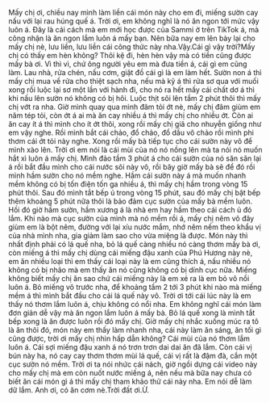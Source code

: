 Mấy chị ơi, chiều nay mình làm liền cái món này cho em đi, miếng sườn cay nấu với lại rau húng quế á. Trời ơi, em không nghĩ là nó ăn ngon tới mức vậy luôn á. Đây là cái cách mà em mới học được của Sammi ở trên TikTok á, mà công nhận là ăn ngon lắm luôn á mấy bạn. Nên bữa nay em lên bày lại cho mấy chị nè, lưu liền, lưu liền cái công thức này nha.Vậy.Cái gì vậy trời?Mấy chị có thấy em hèn không? Thôi kệ đi, hèn hèn vậy mà có tiền cũng được mấy bà ơi. Vì thì vì, chứ ông người yêu em mà đưa tiền á, cái gì em cũng làm. Lau nhà, rửa chén, nấu cơm, giặt đồ cái gì là em làm hết. Sườn non á thì mấy chị mua về rửa cho thiệt sạch nha, nếu mà kỹ á thì rửa sơ qua với muối xong rồi luộc lại sơ một lần với hành đi, cho nó ra hết mấy cái chất dơ á thì khi nấu lên sườn nó không có bị hôi. Luộc thịt sôi lên tầm 2 phút thôi thì mấy chị vớt ra nha. Giờ mình quay qua mình đâm tỏi ớt nè, mấy chị đâm giùm em năm tép tỏi, còn ớt á ai mà ăn cay nhiều á thì mấy chị cho nhiều ớt. Còn ai ăn cay ít á thì mình cho ít ớt thôi, xong rồi mấy chị giã cho nhuyễn giống như em vậy nghe. Rồi mình bắt cái chảo, đổ chảo, đổ dầu vô chảo rồi mình phi thơm cái ớt tỏi này nghe. Xong rồi mấy bà tiếp tục cho cái sườn này vô để mình xào lên. Trời ơi em nói là cái mùi của nó nó nồng lên mà ta nói nó muốn hắt xì luôn á mấy chị. Mình đảo tầm 3 phút á cho cái sườn của nó săn săn lại á rồi bắt đầu mình cho cái nước sôi này vô, rồi bây giờ mấy bà sẽ để đó rồi mình hầm sườn cho nó mềm nghe. Hầm cái sườn này á mà muốn nhanh mềm không có bị tốn điện tốn ga nhiều á, thì mấy chị hầm trong vòng 15 phút thôi. Sau đó mình tắt bếp ủ trong vòng 15 phút, sau đó mấy chị bật bếp thêm khoảng 5 phút nữa thôi là bảo đảm cục sườn của mấy bà mềm luôn. Hồi đó giờ hầm sườn, hầm xương á là nhà em hay hầm theo cái cách ủ đó lắm. Khi nào mà cục sườn của mình mà nó mềm rồi á, mấy chị nêm vô đây giùm em là bột nêm, đường với lại xíu nước mắm, nhớ nêm nếm theo khẩu vị của nhà mình nha, gia giảm làm sao cho vừa miệng là được. Món này thì nhất định phải có lá quế nha, bỏ lá quế càng nhiều nó càng thơm mấy bà ơi, còn miếng á thì mấy chị dùng cái miếng đậu xanh của Phú Hương này nè, em ăn nhiều loại thì em thấy cái loại này là em cũng thích á, nấu nhiều nó không có bị nhão mà em thấy ăn nó cũng không có bị dính cục nữa. Miếng không biết mấy chị ăn sao chứ cái miếng này là em xé ra là em bỏ vô nồi luôn á. Bỏ miếng vô trước nha, để khoảng tầm 2 tới 3 phút khi nào mà miếng mềm á thì mình bắt đầu cho cái lá quế này vô. Trời ơi tới cái lúc này là em thấy nó thơm lắm luôn á, chịu không có nổi nha. Em không nghĩ cái món làm đơn giản dễ vậy mà ăn ngon lắm luôn á mấy bà. Bỏ lá quế xong là mình tắt bếp xong là ăn được luôn rồi đó mấy chị. Giờ mấy chị nhắc xuống múc ra tô là ăn thôi đó, món này em thấy làm nhanh nha, cái này làm ăn sáng, ăn tối gì cũng được, trời ơi mấy chị nhìn hấp dẫn không? Cái mùi của nó thơm lắm luôn á. Cái sợi miếng đậu xanh á nó trơn trơn dai dai ăn đã lắm. Còn cái vị bún này ha, nó cay cay thơm thơm mùi lá quế, cái vị rất là đậm đà, cắn một cục sườn nó mềm. Trời ơi ta nói nhức cái nách, giờ ngồi dựng cái video này cho mấy chị mà em còn nuốt nước miếng á, nên nếu mà bữa nay chưa có biết ăn cái món gì á thì mấy chị tham khảo thử cái này nha. Em nói dễ làm dữ lắm. Anh ơi, có ăn cơm nè.Trời đất ơi.Ừ.